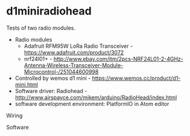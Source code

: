# d1miniradiohead

Tests of two radio modules.

- Radio modules
  - Adafruit	RFM95W LoRa Radio Transceiver - https://www.adafruit.com/product/3072
  - nrf24l01+ - http://www.ebay.com/itm/2pcs-NRF24L01-2-4GHz-Antenna-Wireless-Transceiver-Module-Microcontrol-/251044600998
- Controlled by wemos d1 mini - https://www.wemos.cc/product/d1-mini.html
- Software driver: Radiohead - http://www.airspayce.com/mikem/arduino/RadioHead/index.html
- software development environment: PlatformIO in Atom editor

Wiring

Software

